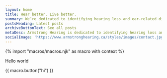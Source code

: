 ```yaml
---
layout: home
title: Hear better. Live better.
summary: We’re dedicated to identifying hearing loss and ear-related disorders, and providing appropriate hearing solutions whether through hearing aids, assistive listening devices, hearing protection or rehabilitation counselling.
postsHeading: Latest posts
archiveButtonText: See all posts
metaDesc: Armstrong Hearing is dedicated to identifying hearing loss and ear-related disorders, and providing appropriate hearing solutions.
socialImage: 'https://www.armstronghearing.ca/styles/images/contact.jpg'
---
```

<!-- do not delete -->
{% import "macros/macros.njk" as macro with context %}
<!-- do not delete --> 

Hello world

<!-- {% image "./src/images/banner.png", "photo of my cat", "100vw", ['576', '600', '768', '992', '1280', '1920', '2560'] %}
{% user "Zach Leatherman", "zachleat" %} -->

{{ macro.button("hi") }}